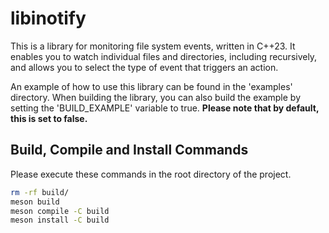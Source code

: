 # libinotify
This is a library for monitoring file system events, written in C++23. It enables you to watch individual files and directories, including recursively, and allows you to select the type of event that triggers an action.

An example of how to use this library can be found in the 'examples' directory. When building the library, you can also build the example by setting the 'BUILD_EXAMPLE' variable to true. **Please note that by default, this is set to false.**

## Build, Compile and Install Commands
Please execute these commands in the root directory of the project.
```bash
rm -rf build/
meson build
meson compile -C build
meson install -C build
```

